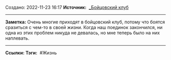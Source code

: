 Создано: 2022-11-23 16:17
**Источник:**  [_Бойцовский клуб](_Бойцовский%20клуб.md)
***
**Заметка:**  Очень многие приходят в бойцовский клуб, потому что боятся сразиться с чем-то в своей жизни. Когда наш поединок закончился, ни одна из этих проблем никуда не девалась, но мне теперь было на них наплевать.
***
**Ссылки:** 
**Тэги:**  #Жизнь 

